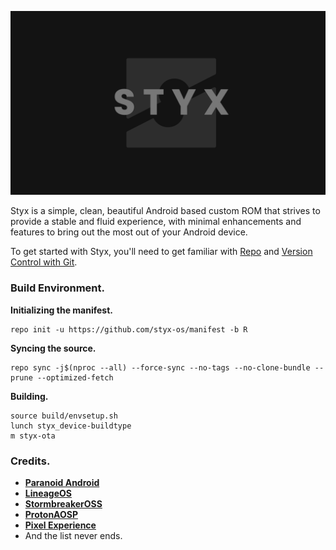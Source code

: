 ![Styx](art/StyxBanner.png)

Styx is a simple, clean, beautiful Android based custom ROM that strives to provide a stable and fluid experience, with minimal enhancements and features to bring out the most out of your Android device.

To get started with Styx, you'll need to get
familiar with [Repo](https://source.android.com/source/using-repo.html) and [Version Control with Git](https://source.android.com/source/version-control.html).

### Build Environment.

**Initializing the manifest.**

```
repo init -u https://github.com/styx-os/manifest -b R
```

**Syncing the source.**

```
repo sync -j$(nproc --all) --force-sync --no-tags --no-clone-bundle --prune --optimized-fetch
```

**Building.**

```
source build/envsetup.sh
lunch styx_device-buildtype
m styx-ota
```

### Credits.
 * [**Paranoid Android**](https://github.com/AOSPA)
 * [**LineageOS**](https://github.com/LineageOS)
 * [**StormbreakerOSS**](https://github.com/StormbreakerOSS)
 * [**ProtonAOSP**](https://github.com/ProtonAOSP)
 * [**Pixel Experience**](https://github.com/PixelExperience)
 * And the list never ends.
